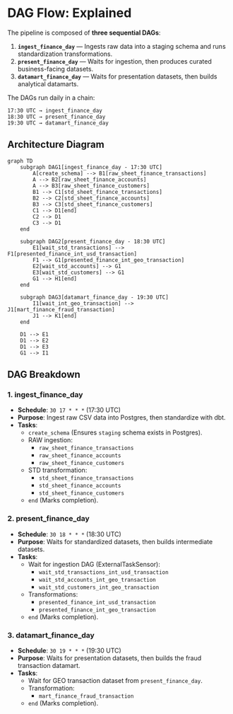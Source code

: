 # DAG Flow: Explained

The pipeline is composed of **three sequential DAGs**:

1. **`ingest_finance_day`** — Ingests raw data into a staging schema and runs standardization transformations.
2. **`present_finance_day`** — Waits for ingestion, then produces curated business-facing datasets.
3. **`datamart_finance_day`** — Waits for presentation datasets, then builds analytical datamarts.

The DAGs run daily in a chain:
```
17:30 UTC → ingest_finance_day
18:30 UTC → present_finance_day
19:30 UTC → datamart_finance_day
```

## Architecture Diagram
```mermaid
graph TD
    subgraph DAG1[ingest_finance_day - 17:30 UTC]
        A[create_schema] --> B1[raw_sheet_finance_transactions]
        A --> B2[raw_sheet_finance_accounts]
        A --> B3[raw_sheet_finance_customers]
        B1 --> C1[std_sheet_finance_transactions]
        B2 --> C2[std_sheet_finance_accounts]
        B3 --> C3[std_sheet_finance_customers]
        C1 --> D1[end]
        C2 --> D1
        C3 --> D1
    end

    subgraph DAG2[present_finance_day - 18:30 UTC]
        E1[wait_std_transactions] --> F1[presented_finance_int_usd_transaction]
        F1 --> G1[presented_finance_int_geo_transaction]
        E2[wait_std_accounts] --> G1
        E3[wait_std_customers] --> G1
        G1 --> H1[end]
    end

    subgraph DAG3[datamart_finance_day - 19:30 UTC]
        I1[wait_int_geo_transaction] --> J1[mart_finance_fraud_transaction]
        J1 --> K1[end]
    end

    D1 --> E1
    D1 --> E2
    D1 --> E3
    G1 --> I1
```

## DAG Breakdown

### 1. ingest_finance_day
- **Schedule**: `30 17 * * *` (17:30 UTC)
- **Purpose**: Ingest raw CSV data into Postgres, then standardize with dbt.
- **Tasks**:
    - `create_schema` (Ensures `staging` schema exists in Postgres).
    - RAW ingestion:
        - `raw_sheet_finance_transactions`
        - `raw_sheet_finance_accounts`
        - `raw_sheet_finance_customers`
    - STD transformation:
        - `std_sheet_finance_transactions`
        - `std_sheet_finance_accounts`
        - `std_sheet_finance_customers`
    - `end` (Marks completion).

### 2. present_finance_day
- **Schedule**: `30 18 * * *` (18:30 UTC)
- **Purpose**: Waits for standardized datasets, then builds intermediate datasets.
- **Tasks**:
    - Wait for ingestion DAG (ExternalTaskSensor):
        - `wait_std_transactions_int_usd_transaction`
        - `wait_std_accounts_int_geo_transaction`
        - `wait_std_customers_int_geo_transaction`
    - Transformations:
        - `presented_finance_int_usd_transaction`
        - `presented_finance_int_geo_transaction`
    - `end` (Marks completion).

### 3. datamart_finance_day
- **Schedule**: `30 19 * * *` (19:30 UTC)
- **Purpose**: Waits for presentation datasets, then builds the fraud transaction datamart.
- **Tasks**:
    - Wait for GEO transaction dataset from `present_finance_day`.
    - Transformation:
        - `mart_finance_fraud_transaction`
    - `end` (Marks completion).